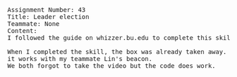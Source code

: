 <pre>
Assignment Number: 43
Title: Leader election
Teammate: None
Content:
I followed the guide on whizzer.bu.edu to complete this skill. 

When I completed the skill, the box was already taken away. But
it works with my teammate Lin's beacon.
We both forgot to take the video but the code does work.
</pre>
